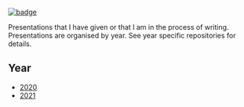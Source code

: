 
[![badge](https://img.shields.io/badge/Develop-Presentations-blue.svg)](https://mybinder.org/v2/gh/seabbs/presentations/master?urlpath=rstudio)

Presentations that I have given or that I am in the process of writing. Presentations are organised by year. See year specific repositories for details.

## Year

- [2020](https://samabbott.co.uk/presentations/2020/)
- [2021](https://samabbott.co.uk/presentations/2021)

